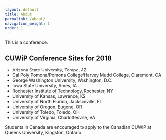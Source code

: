 ```yaml
---
layout: default
title: About
permalink: /about/
navigation_weight: 1
order: 1
---
```


This is a conference.


## CUWiP Conference Sites for 2018

- Arizona State University, Tempe, AZ
- Cal Poly Pomona/Pomona College/Harvey Mudd College, Claremont, CA
- George Washington University, Washington, D.C.
- Iowa State University, Ames, IA
- Rochester Institute of Technology, Rochester, NY
- University of Kansas, Lawrence, KS
- University of North Florida, Jacksonville, FL
- University of Oregon, Eugene, OR
- University of Toledo, Toledo, OH
- University of Virginia, Charlottesville, VA

Students in Canada are encouraged to apply to the Canadian CUWiP at Queens University, Kingston, Ontario
